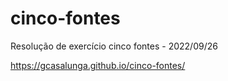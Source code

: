 # cinco-fontes
Resolução de exercício cinco fontes - 2022/09/26


https://gcasalunga.github.io/cinco-fontes/
